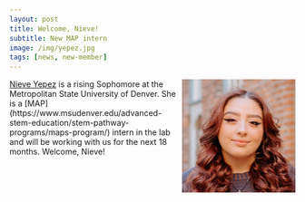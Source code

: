 ```yaml
---
layout: post
title: Welcome, Nieve!
subtitle: New MAP intern
image: /img/yepez.jpg
tags: [news, new-member]
---
```

<img align="right" src="/img/yepez.jpg" style="width:200px !important;height:200px !important;" />
<a href="/docs/yepez-cv.pdf">Nieve Yepez</a> is a rising Sophomore at the Metropolitan State University of Denver. She is a [MAP](https://www.msudenver.edu/advanced-stem-education/stem-pathway-programs/maps-program/) intern in the lab and will be working with us for the next 18 months. Welcome, Nieve!
<br>
<br>
